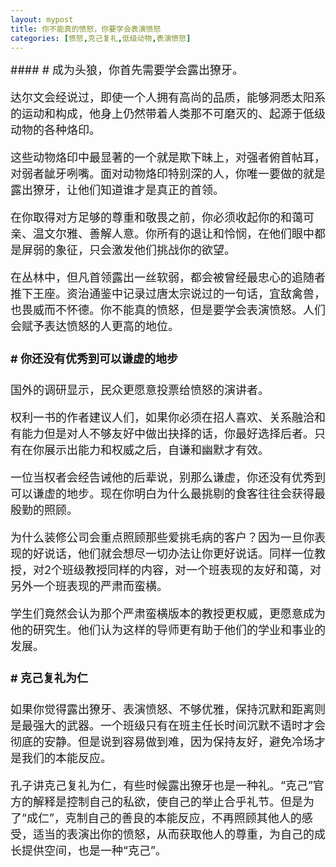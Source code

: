```yaml
---
layout: mypost
title: 你不能真的愤怒，你要学会表演愤怒
categories: [愤怒,克己复礼,低级动物,表演愤怒]
---
```


<font size="4">
#### # 成为头狼，你首先需要学会露出獠牙。

达尔文会经说过，即使一个人拥有高尚的品质，能够洞悉太阳系的运动和构成，他身上仍然带着人类那不可磨灭的、起源于低级动物的各种烙印。

这些动物烙印中最显著的一个就是欺下昧上，对强者俯首帖耳，对弱者龇牙咧嘴。面对动物烙印特别深的人，你唯一要做的就是露出獠牙，让他们知道谁才是真正的首领。

在你取得对方足够的尊重和敬畏之前，你必须收起你的和蔼可亲、温文尔雅、善解人意。你所有的退让和怜悯，在他们眼中都是屏弱的象征，只会激发他们挑战你的欲望。

在丛林中，但凡首领露出一丝软弱，都会被曾经最忠心的追随者推下王座。资治通鉴中记录过唐太宗说过的一句话，宜敌禽兽，也畏威而不怀德。你不能真的愤怒，但是要学会表演愤怒。人们会赋予表达愤怒的人更高的地位。

#### # 你还没有优秀到可以谦虚的地步
国外的调研显示，民众更愿意投票给愤怒的演讲者。

权利一书的作者建议人们，如果你必须在招人喜欢、关系融洽和有能力但是对人不够友好中做出抉择的话，你最好选择后者。只有在你展示出能力和权威之后，自谦和幽默才有效。

一位当权者会经告诫他的后辈说，别那么谦虚，你还没有优秀到可以谦虚的地步。现在你明白为什么最挑剔的食客往往会获得最殷勤的照顾。

为什么装修公司会重点照顾那些爱挑毛病的客户？因为一旦你表现的好说话，他们就会想尽一切办法让你更好说话。同样一位教授，对2个班级教授同样的内容，对一个班表现的友好和蔼，对另外一个班表现的严肃而蛮横。

学生们竟然会认为那个严肃蛮横版本的教授更权威，更愿意成为他的研究生。他们认为这样的导师更有助于他们的学业和事业的发展。

#### # 克己复礼为仁

如果你觉得露出獠牙、表演愤怒、不够优雅，保持沉默和距离则是最强大的武器。一个班级只有在班主任长时间沉默不语时才会彻底的安静。但是说到容易做到难，因为保持友好，避免冷场才是我们的本能反应。

孔子讲克己复礼为仁，有些时候露出獠牙也是一种礼。“克己”官方的解释是控制自己的私欲，使自己的举止合乎礼节。但是为了“成仁”，克制自己的善良的本能反应，不再照顾其他人的感受，适当的表演出你的愤怒，从而获取他人的尊重，为自己的成长提供空间，也是一种“克己”。
</font>
